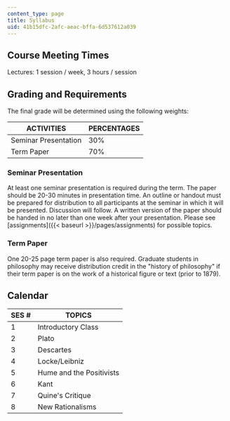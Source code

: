 ```yaml
---
content_type: page
title: Syllabus
uid: 41b15dfc-2afc-aeac-bffa-6d537612a039
---
```


Course Meeting Times
--------------------

Lectures: 1 session / week, 3 hours / session

Grading and Requirements
------------------------

The final grade will be determined using the following weights:

| ACTIVITIES | PERCENTAGES |
| --- | --- |
| Seminar Presentation | 30% |
| Term Paper | 70% 

### Seminar Presentation

At least one seminar presentation is required during the term. The paper should be 20-30 minutes in presentation time. An outline or handout must be prepared for distribution to all participants at the seminar in which it will be presented. Discussion will follow. A written version of the paper should be handed in no later than one week after your presentation. Please see [assignments]({{< baseurl >}}/pages/assignments) for possible topics.

### Term Paper

One 20-25 page term paper is also required. Graduate students in philosophy may receive distribution credit in the "history of philosophy" if their term paper is on the work of a historical figure or text (prior to 1879).

Calendar
--------

| SES # | TOPICS |
| --- | --- |
| 1 | Introductory Class |
| 2 | Plato |
| 3 | Descartes |
| 4 | Locke/Leibniz |
| 5 | Hume and the Positivists |
| 6 | Kant |
| 7 | Quine's Critique |
| 8 | New Rationalisms